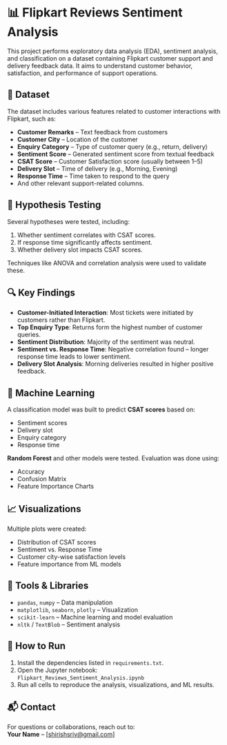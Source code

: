 
# 📊 Flipkart Reviews Sentiment Analysis

This project performs exploratory data analysis (EDA), sentiment analysis, and classification on a dataset containing Flipkart customer support and delivery feedback data. It aims to understand customer behavior, satisfaction, and performance of support operations.

## 📁 Dataset

The dataset includes various features related to customer interactions with Flipkart, such as:

- **Customer Remarks** – Text feedback from customers
- **Customer City** – Location of the customer
- **Enquiry Category** – Type of customer query (e.g., return, delivery)
- **Sentiment Score** – Generated sentiment score from textual feedback
- **CSAT Score** – Customer Satisfaction score (usually between 1–5)
- **Delivery Slot** – Time of delivery (e.g., Morning, Evening)
- **Response Time** – Time taken to respond to the query
- And other relevant support-related columns.

## 🧪 Hypothesis Testing

Several hypotheses were tested, including:

1. Whether sentiment correlates with CSAT scores.
2. If response time significantly affects sentiment.
3. Whether delivery slot impacts CSAT scores.

Techniques like ANOVA and correlation analysis were used to validate these.

## 🔍 Key Findings

- **Customer-Initiated Interaction**: Most tickets were initiated by customers rather than Flipkart.
- **Top Enquiry Type**: Returns form the highest number of customer queries.
- **Sentiment Distribution**: Majority of the sentiment was neutral.
- **Sentiment vs. Response Time**: Negative correlation found – longer response time leads to lower sentiment.
- **Delivery Slot Analysis**: Morning deliveries resulted in higher positive feedback.

## 🤖 Machine Learning

A classification model was built to predict **CSAT scores** based on:

- Sentiment scores  
- Delivery slot  
- Enquiry category  
- Response time  

**Random Forest** and other models were tested. Evaluation was done using:
- Accuracy
- Confusion Matrix
- Feature Importance Charts

## 📈 Visualizations

Multiple plots were created:
- Distribution of CSAT scores
- Sentiment vs. Response Time
- Customer city-wise satisfaction levels
- Feature importance from ML models

## 🧰 Tools & Libraries

- `pandas`, `numpy` – Data manipulation
- `matplotlib`, `seaborn`, `plotly` – Visualization
- `scikit-learn` – Machine learning and model evaluation
- `nltk` / `TextBlob` – Sentiment analysis

## 📝 How to Run

1. Install the dependencies listed in `requirements.txt`.
2. Open the Jupyter notebook:  
   `Flipkart_Reviews_Sentiment_Analysis.ipynb`
3. Run all cells to reproduce the analysis, visualizations, and ML results.

## 📬 Contact

For questions or collaborations, reach out to:  
**Your Name** – [shirishsriv@gmail.com]
